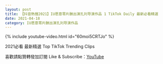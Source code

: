 ```yaml
---
layout: post
title: 【抖音熱搜2021】IU愿意零片酬出演孔刘导演作品 1 TikTok Daily 最新必看精選合集2021 04 18
date: 2021-04-18
category: IU愿意零片酬出演孔刘导演作品
---
```


{% include youtube-video.html id="60moi5CRTJo" %}

2021必看 最新精選 Top TikTok Trending Clips

喜歡請點贊轉發加訂閱 Like & Subscribe：[YouTube](https://www.youtube.com/channel/UCAoR7VcanIPd04uEq_GIylA/videos)

